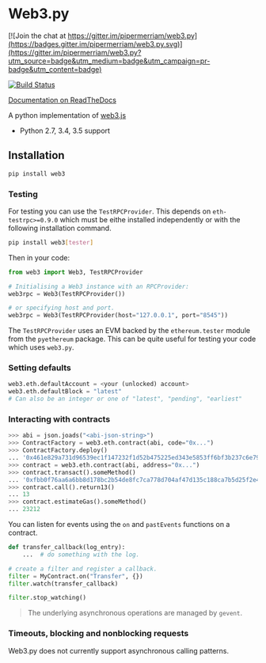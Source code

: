 # Web3.py

[![Join the chat at https://gitter.im/pipermerriam/web3.py](https://badges.gitter.im/pipermerriam/web3.py.svg)](https://gitter.im/pipermerriam/web3.py?utm_source=badge&utm_medium=badge&utm_campaign=pr-badge&utm_content=badge)

[![Build Status](https://travis-ci.org/pipermerriam/web3.py.png)](https://travis-ci.org/pipermerriam/web3.py)

[Documentation on ReadTheDocs](http://web3py.readthedocs.io/)
   

A python implementation of [web3.js](https://github.com/ethereum/web3.js)

* Python 2.7, 3.4, 3.5 support


## Installation

```sh
pip install web3
```


### Testing

For testing you can use the `TestRPCProvider`.  This depends on
`eth-testrpc>=0.9.0` which must be eithe installed independently or with the
following installation command.

```sh
pip install web3[tester]
```

Then in your code:


```python
from web3 import Web3, TestRPCProvider

# Initialising a Web3 instance with an RPCProvider:
web3rpc = Web3(TestRPCProvider())

# or specifying host and port.
web3rpc = Web3(TestRPCProvider(host="127.0.0.1", port="8545"))
```

The `TestRPCProvider` uses an EVM backed by the `ethereum.tester` module from
the `pyethereum` package.  This can be quite useful for testing your code which
uses `web3.py`.


### Setting defaults
```python
web3.eth.defaultAccount = <your (unlocked) account>
web3.eth.defaultBlock = "latest"
# Can also be an integer or one of "latest", "pending", "earliest"
```

### Interacting with contracts


```python
>>> abi = json.joads("<abi-json-string>")
>>> ContractFactory = web3.eth.contract(abi, code="0x...")
>>> ContractFactory.deploy()
... '0x461e829a731d96539ec1f147232f1d52b475225ed343e5853ff6bf3b237c6e79'
>>> contract = web3.eth.contract(abi, address="0x...")
>>> contract.transact().someMethod()
... '0xfbb0f76aa6a6bb8d178bc2b54de8fc7ca778d704af47d135c188ca7b5d25f2e4'
>>> contract.call().return13()
... 13
>>> contract.estimateGas().someMethod()
... 23212
```

You can listen for events using the `on` and `pastEvents` functions on a
contract.

```python
def transfer_callback(log_entry):
    ...  # do something with the log.

# create a filter and register a callback.
filter = MyContract.on("Transfer", {})
filter.watch(transfer_callback)

filter.stop_watching()
```


> The underlying asynchronous operations are managed by `gevent`.


### Timeouts, blocking and nonblocking requests

Web3.py does not currently support asynchronous calling patterns.

